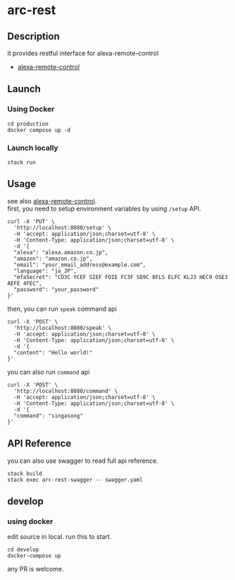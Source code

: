 # arc-rest

## Description
it provides restful interface for alexa-remote-control
- [alexa-remote-control](https://github.com/thorsten-gehrig/alexa-remote-control)

## Launch

### Using Docker
```
cd production
docker compose up -d
```

### Launch locally
```
stack run
```

## Usage
see also [alexa-remote-control](https://github.com/thorsten-gehrig/alexa-remote-control).  
first, you need to setup environment variables by using ``/setup`` API.  

```
curl -X 'PUT' \
  'http://localhost:8080/setup' \
  -H 'accept: application/json;charset=utf-8' \
  -H 'Content-Type: application/json;charset=utf-8' \
  -d '{
  "alexa": "alexa.amazon.co.jp",
  "amazon": "amazon.co.jp",
  "email": "your_email_address@example.com",
  "language": "ja_JP",
  "mfaSecret": "CD3C YCEF SIEF FOIE FC3F SD9C 8FLS ELFC KLJ3 HEC9 OSE3 AEFE 4FEC",
  "password": "your_password"
}'
```

then, you can run ``speak`` command api
```
curl -X 'POST' \
  'http://localhost:8080/speak' \
  -H 'accept: application/json;charset=utf-8' \
  -H 'Content-Type: application/json;charset=utf-8' \
  -d '{
  "content": "Hello world!"
}'
```

you can also run ``command`` api
```
curl -X 'POST' \
  'http://localhost:8080/command' \
  -H 'accept: application/json;charset=utf-8' \
  -H 'Content-Type: application/json;charset=utf-8' \
  -d '{
  "command": "singasong"
}'
```



## API Reference
you can also use swagger to read full api reference.
```
stack build
stack exec arc-rest-swagger -- swagger.yaml    
```

## develop
### using docker 
edit source in local.
run this to start.
```
cd develop
docker-compose up
```
any PR is welcome.
